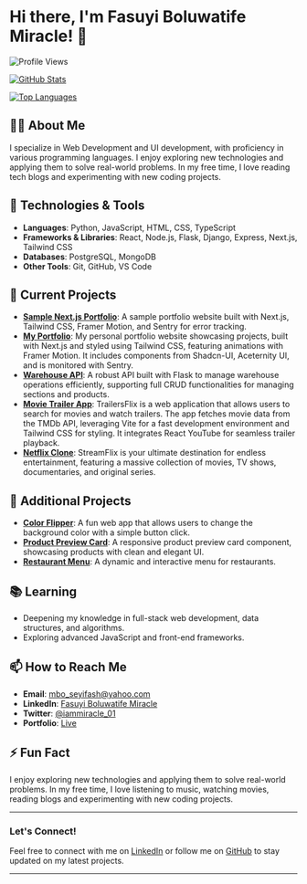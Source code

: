 # Hi there, I'm Fasuyi Boluwatife Miracle! 👋

![Profile Views](https://komarev.com/ghpvc/?username=iammiracle01&color=blue)

[![GitHub Stats](https://github-readme-stats.vercel.app/api?username=iammiracle01&show_icons=true&theme=radical)](https://github.com/iammiracle01/github-readme-stats)

[![Top Languages](https://github-readme-stats.vercel.app/api/top-langs/?username=iammiracle01&layout=compact)](https://github.com/iammiracle01/github-readme-stats)

## 👨‍💻 About Me

I specialize in Web Development and UI development, with proficiency in various programming languages. I enjoy exploring new technologies and applying them to solve real-world problems. In my free time, I love reading tech blogs and experimenting with new coding projects.

## 🔧 Technologies & Tools

- **Languages**: Python, JavaScript, HTML, CSS, TypeScript
- **Frameworks & Libraries**: React, Node.js, Flask, Django, Express, Next.js, Tailwind CSS
- **Databases**: PostgreSQL, MongoDB
- **Other Tools**: Git, GitHub, VS Code

## 🌱 Current Projects

- **[Sample Next.js Portfolio](https://iammiracle.vercel.app)**: A sample portfolio website built with Next.js, Tailwind CSS, Framer Motion, and Sentry for error tracking.
- **[My Portfolio](https://sample-nextjs-portfolio.vercel.app/)**: My personal portfolio website showcasing projects, built with Next.js and styled using Tailwind CSS, featuring animations with Framer Motion. It includes components from Shadcn-UI, Aceternity UI, and is monitored with Sentry.
- **[Warehouse API](https://github.com/iammiracle01/Warehouse)**: A robust API built with Flask to manage warehouse operations efficiently, supporting full CRUD functionalities for managing sections and products.
- **[Movie Trailer App](https://trailersflix.netlify.app/)**: TrailersFlix is a web application that allows users to search for movies and watch trailers. The app fetches movie data from the TMDb API, leveraging Vite for a fast development environment and Tailwind CSS for styling. It integrates React YouTube for seamless trailer playback.
- **[Netflix Clone](https://github.com/iammiracle01/netflix-clone)**: StreamFlix is your ultimate destination for endless entertainment, featuring a massive collection of movies, TV shows, documentaries, and original series.

## 🚀 Additional Projects

- **[Color Flipper](https://iammiracle01.github.io/Color-flipper/)**: A fun web app that allows users to change the background color with a simple button click.
- **[Product Preview Card](https://iammiracle01.github.io/Product-preview-card/)**: A responsive product preview card component, showcasing products with clean and elegant UI.
- **[Restaurant Menu](https://github.com/iammiracle01/Menu)**: A dynamic and interactive menu for restaurants.

## 📚 Learning

- Deepening my knowledge in full-stack web development, data structures, and algorithms.
- Exploring advanced JavaScript and front-end frameworks.

## 📫 How to Reach Me

- **Email**: [mbo_seyifash@yahoo.com](mailto:mbo_seyifash@yahoo.com)
- **LinkedIn**: [Fasuyi Boluwatife Miracle](https://www.linkedin.com/in/fasuyi-miracle/)
- **Twitter**: [@iammiracle_01](https://x.com/iammiracle_01)
- **Portfolio**: [Live](https://iammiracle.vercel.app/)

## ⚡ Fun Fact

I enjoy exploring new technologies and applying them to solve real-world problems. In my free time, I love listening to music, watching movies, reading blogs and experimenting with new coding projects.

---

### Let's Connect!

Feel free to connect with me on [LinkedIn](https://www.linkedin.com/in/fasuyi-miracle/) or follow me on [GitHub](https://github.com/iammiracle01) to stay updated on my latest projects.

---

